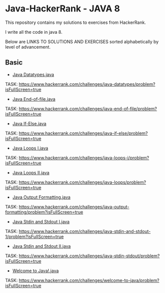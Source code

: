 # Java-HackerRank - JAVA 8
This repository contains my solutions to exercises from HackerRank.

I write all the code in java 8.

Below are LINKS TO SOLUTIONS AND EXERCISES sorted alphabetically by level of advancement.

## Basic
- [Java Datatypes.java](<Basic/Java Datatypes.java>)

TASK: https://www.hackerrank.com/challenges/java-datatypes/problem?isFullScreen=true

- [Java End-of-file.java](<Basic/Java End-of-file.java>)

TASK: https://www.hackerrank.com/challenges/java-end-of-file/problem?isFullScreen=true

- [Java If-Else.java](<Basic/Java If-Else.java>)

TASK: https://www.hackerrank.com/challenges/java-if-else/problem?isFullScreen=true

- [Java Loops I.java](<Basic/Java Loops I.java>)

TASK: https://www.hackerrank.com/challenges/java-loops-i/problem?isFullScreen=true

- [Java Loops II.java](<Basic/Java Loops II.java>)

TASK: https://www.hackerrank.com/challenges/java-loops/problem?isFullScreen=true

- [Java Output Formatting.java](<Basic/Java Output Formatting.java>)

TASK: https://www.hackerrank.com/challenges/java-output-formatting/problem?isFullScreen=true

- [Java Stdin and Stdout I.java](<Basic/Java Stdin and Stdout I.java>)

TASK: https://www.hackerrank.com/challenges/java-stdin-and-stdout-1/problem?isFullScreen=true

- [Java Stdin and Stdout II.java](<Basic/Java Stdin and Stdout II.java>)

TASK: https://www.hackerrank.com/challenges/java-stdin-stdout/problem?isFullScreen=true

- [Welcome to Java!.java](<Basic/Welcome to Java!.java>)

TASK: https://www.hackerrank.com/challenges/welcome-to-java/problem?isFullScreen=true
